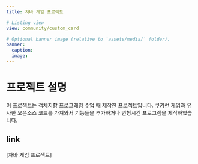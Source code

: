 ```yaml
---
title: 자바 게임 프로젝트

# Listing view
view: community/custom_card

# Optional banner image (relative to `assets/media/` folder).
banner:
  caption: 
  image: 
---
```

# 프로젝트 설명
이 프로젝트는 객체지향 프로그래밍 수업 때 제작한 프로젝트입니다. 쿠키런 게임과 유사한 오픈소스 코드를 가져와서 기능들을 추가하거나 변형시킨 프로그램을 제작하였습니다. 

## link
[자바 게임 프로젝트]